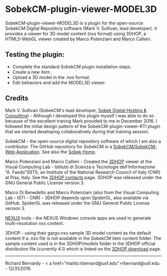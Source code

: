 # SobekCM-plugin-viewer-MODEL3D
<p>SobekCM-plugin-viewer-MODEL3D is a plugin for the open-source SobekCM Digital Repository software (Mark V. Sullivan, lead developer). It provides a viewer for 3D model content (nxs format) using 3DHOP, a HTML5-WebGL viewer created by Marco Potenziani and Marco Callieri.</p>

<h2>Testing the plugin:</h2>

<ul>
<li>Complete the standard SobekCM plugin installation steps.</li>
<li>Create a new item.</li>
<li>Upload a 3D model in the .nxs format.</li>
<li>Edit behaviors and add the MODEL3D viewer.</li>
</ul>
 
<h2>Credits</h2>

<p>Mark V. Sullivan (SobekCM's lead developer, <a href="https://sobekdigital.com/">Sobek Digital Hosting &amp; Consulting</a>) - Although I developed this plugin myself I was able to do so because of the excellent traning Mark provided to me in December 2016. I followed the initial design pattern of the SobekCM-plugin-viewer-RTI plugin that we started developing collaboratively during that training session.</p>

<p>SobekCM - the open-source digital repository software of which I am also a contributor. The GitHub repository for SobekCM is a <a href="https://github.com/SobekCM/SobekCM-Web-Application">SobekCM/SobekCM-Web-Application</a>. See also the <a href="http://sobekrepository.org/">Sobek Home</a>.</p>

<p>Marco Potenziani and Marco Callieri - Created the <a href="http://vcg.isti.cnr.it/3dhop/">3DHOP</a> viewer at the Visual Computing Lab - Istituto di Scienza e Tecnologie dell’Informazione “A. Faedo”(ISTI), an Institute of the National Research Council of Italy (CNR) at Pisa, Italy. See the <a href="http://vcg.isti.cnr.it/3dhop/contacts.php">3DHOP contacts</a> page. 3DHOP was released under the GNU General Public License version 3.</p>

<p>Marco Di Benedetto and Marco Potenziani (also from the Visual Computing Lab - ISTI - CNR) - 3DHOP depends upon SpiderGL, also available via GitHub. SpiderGL was released under the GNU General Public License version 3.</p>

<p><a href="http://vcg.isti.cnr.it/nexus/">NEXUS</a> tools - the NEXUS Windows console apps are used to generate multi-resolution nxs content.</p>

<p>3DHOP - using their gargo.nxs sample 3D model content as the default content if a .nxs file is not available in the SobekCM item content folder. The sample content used is in the 3DHOP/models folder in the 3DHOP official distribution file (currently 4.1) which is linked on the <a href="http://vcg.isti.cnr.it/3dhop/download.php">3DHOP download</a> page.</p>

<hr/>

<p>Richard Bernardy - < a href="mailto:rbernard@usf.edu">rbernard@usf.edu</a> - 12/31/2016.</p>
